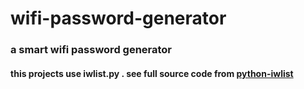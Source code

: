 # wifi-password-generator
### a smart wifi password generator

#### this projects use iwlist.py . see full source code from <a href="https://github.com/iancoleman/python-iwlist">python-iwlist</a>
